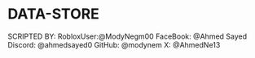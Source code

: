 # DATA-STORE
SCRIPTED BY:
RobloxUser:@ModyNegm00
FaceBook: @Ahmed Sayed
Discord: @ahmedsayed0
GitHub: @modynem
X: @AhmedNe13
